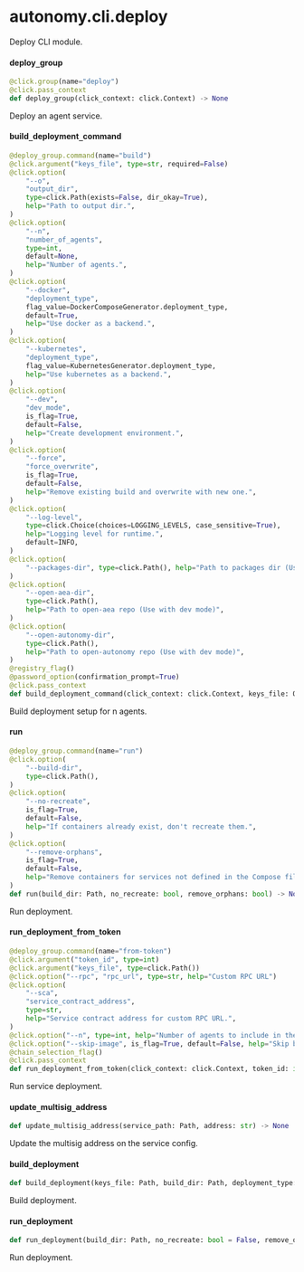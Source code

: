 <a id="autonomy.cli.deploy"></a>

# autonomy.cli.deploy

Deploy CLI module.

<a id="autonomy.cli.deploy.deploy_group"></a>

#### deploy`_`group

```python
@click.group(name="deploy")
@click.pass_context
def deploy_group(click_context: click.Context) -> None
```

Deploy an agent service.

<a id="autonomy.cli.deploy.build_deployment_command"></a>

#### build`_`deployment`_`command

```python
@deploy_group.command(name="build")
@click.argument("keys_file", type=str, required=False)
@click.option(
    "--o",
    "output_dir",
    type=click.Path(exists=False, dir_okay=True),
    help="Path to output dir.",
)
@click.option(
    "--n",
    "number_of_agents",
    type=int,
    default=None,
    help="Number of agents.",
)
@click.option(
    "--docker",
    "deployment_type",
    flag_value=DockerComposeGenerator.deployment_type,
    default=True,
    help="Use docker as a backend.",
)
@click.option(
    "--kubernetes",
    "deployment_type",
    flag_value=KubernetesGenerator.deployment_type,
    help="Use kubernetes as a backend.",
)
@click.option(
    "--dev",
    "dev_mode",
    is_flag=True,
    default=False,
    help="Create development environment.",
)
@click.option(
    "--force",
    "force_overwrite",
    is_flag=True,
    default=False,
    help="Remove existing build and overwrite with new one.",
)
@click.option(
    "--log-level",
    type=click.Choice(choices=LOGGING_LEVELS, case_sensitive=True),
    help="Logging level for runtime.",
    default=INFO,
)
@click.option(
    "--packages-dir", type=click.Path(), help="Path to packages dir (Use with dev mode)"
)
@click.option(
    "--open-aea-dir",
    type=click.Path(),
    help="Path to open-aea repo (Use with dev mode)",
)
@click.option(
    "--open-autonomy-dir",
    type=click.Path(),
    help="Path to open-autonomy repo (Use with dev mode)",
)
@registry_flag()
@password_option(confirmation_prompt=True)
@click.pass_context
def build_deployment_command(click_context: click.Context, keys_file: Optional[Path], deployment_type: str, output_dir: Optional[Path], dev_mode: bool, force_overwrite: bool, registry: str, number_of_agents: Optional[int] = None, password: Optional[str] = None, open_aea_dir: Optional[Path] = None, packages_dir: Optional[Path] = None, open_autonomy_dir: Optional[Path] = None, log_level: str = INFO) -> None
```

Build deployment setup for n agents.

<a id="autonomy.cli.deploy.run"></a>

#### run

```python
@deploy_group.command(name="run")
@click.option(
    "--build-dir",
    type=click.Path(),
)
@click.option(
    "--no-recreate",
    is_flag=True,
    default=False,
    help="If containers already exist, don't recreate them.",
)
@click.option(
    "--remove-orphans",
    is_flag=True,
    default=False,
    help="Remove containers for services not defined in the Compose file.",
)
def run(build_dir: Path, no_recreate: bool, remove_orphans: bool) -> None
```

Run deployment.

<a id="autonomy.cli.deploy.run_deployment_from_token"></a>

#### run`_`deployment`_`from`_`token

```python
@deploy_group.command(name="from-token")
@click.argument("token_id", type=int)
@click.argument("keys_file", type=click.Path())
@click.option("--rpc", "rpc_url", type=str, help="Custom RPC URL")
@click.option(
    "--sca",
    "service_contract_address",
    type=str,
    help="Service contract address for custom RPC URL.",
)
@click.option("--n", type=int, help="Number of agents to include in the build.")
@click.option("--skip-image", is_flag=True, default=False, help="Skip building images.")
@chain_selection_flag()
@click.pass_context
def run_deployment_from_token(click_context: click.Context, token_id: int, keys_file: Path, chain_type: str, rpc_url: Optional[str], service_contract_address: Optional[str], skip_image: bool, n: Optional[int]) -> None
```

Run service deployment.

<a id="autonomy.cli.deploy.update_multisig_address"></a>

#### update`_`multisig`_`address

```python
def update_multisig_address(service_path: Path, address: str) -> None
```

Update the multisig address on the service config.

<a id="autonomy.cli.deploy.build_deployment"></a>

#### build`_`deployment

```python
def build_deployment(keys_file: Path, build_dir: Path, deployment_type: str, dev_mode: bool, force_overwrite: bool, number_of_agents: Optional[int] = None, password: Optional[str] = None, packages_dir: Optional[Path] = None, open_aea_dir: Optional[Path] = None, open_autonomy_dir: Optional[Path] = None, agent_instances: Optional[List[str]] = None, log_level: str = INFO) -> None
```

Build deployment.

<a id="autonomy.cli.deploy.run_deployment"></a>

#### run`_`deployment

```python
def run_deployment(build_dir: Path, no_recreate: bool = False, remove_orphans: bool = False) -> None
```

Run deployment.

